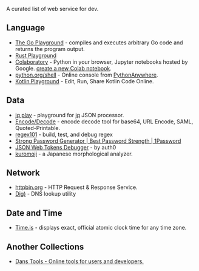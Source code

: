 A curated list of web service for dev.

## Language
- [The Go Playground](https://play.golang.org/) - compiles and executes arbitrary Go code and returns the program output.
- [Rust Playground](https://play.rust-lang.org/)
- [Colaboratory](https://colab.research.google.com/notebooks/welcome.ipynb) - Python in your browser, Jupyter notebooks hosted by Google. [create a new Colab notebook](https://colab.research.google.com/#create=true).
- [python\.org/shell](https://www.python.org/shell/) - Online console from [PythonAnywhere](https://www.pythonanywhere.com/).
- [Kotlin Playground](https://play.kotlinlang.org/) - Edit, Run, Share Kotlin Code Online.

## Data
- [jq play](https://jqplay.org/) - playground for [jq](https://github.com/stedolan/jq) JSON processor.
- [Encode/Decode](https://toolbox.googleapps.com/apps/encode_decode/) - encode decode tool for base64, URL Encode, SAML, Quoted-Printable.
- [regex101](https://regex101.com/) - build, test, and debug regex
- [Strong Password Generator \| Best Password Strength \| 1Password](https://1password.com/password-generator/)
- [JSON Web Tokens Debugger](https://jwt.io/) - by auth0
- [kuromoji](https://www.atilika.org/kuromoji/) - a Japanese morphological analyzer.

## Network
- [httpbin\.org](https://httpbin.org/) - HTTP Request & Response Service.
- [Dig)](https://toolbox.googleapps.com/apps/dig/) - DNS lookup utility

## Date and Time
- [Time\.is](https://time.is/) - displays exact, official atomic clock time for any time zone.

## Another Collections
- [Dans Tools \- Online tools for users and developers\.](https://www.danstools.com/)
